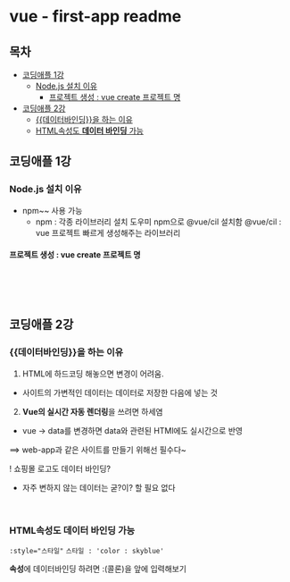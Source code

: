# vue - first-app readme
## 목차
- [코딩애플 1강](#-----1-)
  * [Node.js 설치 이유](#nodejs------)
    + [프로젝트 생성 : vue create 프로젝트 명](#----------vue-create-------)
- [코딩애플 2강](#-----2-)
  * [{{데이터바인딩}}을 하는 이유](#-----------------)
  * [HTML속성도 **데이터 바인딩** 가능](#html------------------)

## 코딩애플 1강
### Node.js 설치 이유
- npm~~ 사용 가능
  - npm : 각종 라이브러리 설치 도우미
          npm으로 @vue/cil 설치함
    @vue/cil : vue 프로젝트 빠르게 생성해주는 라이브러리

#### 프로젝트 생성 : vue create 프로젝트 명

<br>
<br>
<br>

## 코딩애플 2강
### {{데이터바인딩}}을 하는 이유
1. HTML에 하드코딩 해놓으면 변경이 어려움.
  - 사이트의 가변적인 데이터는 데이터로 저장한 다음에 넣는 것


 2. **Vue의 실시간 자동 렌더링**을 쓰려면 하세염
  - vue -> data를 변경하면 data와 관련된 HTMl에도 실시간으로 반영

  ==> web-app과 같은 사이트를 만들기 위해선 필수다~

! 쇼핑몰 로고도 데이터 바인딩?

  - 자주 변하지 않는 데이터는 굳?이? 할 필요 없다
<br>

### HTML속성도 **데이터 바인딩** 가능
`:style="스타일"`
`스타일 : 'color : skyblue'`

**속성**에 데이터바인딩 하려면 :(콜론)을 앞에 입력해보기
